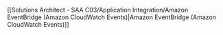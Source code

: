 [[Solutions Architect - SAA C03/Application Integration/Amazon EventBridge (Amazon CloudWatch Events)|Amazon EventBridge (Amazon CloudWatch Events)]] 